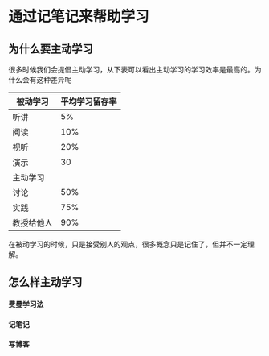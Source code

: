 # 通过记笔记来帮助学习

## 为什么要主动学习

很多时候我们会提倡主动学习，从下表可以看出主动学习的学习效率是最高的。为什么会有这种差异呢

| 被动学习   | 平均学习留存率 |
| ---------- | -------------- |
| 听讲       | 5%             |
| 阅读       | 10%            |
| 视听       | 20%            |
| 演示       | 30             |
| 主动学习   |                |
| 讨论       | 50%            |
| 实践       | 75%            |
| 教授给他人 | 90%            |

在被动学习的时候，只是接受别人的观点，很多概念只是记住了，但并不一定理解。





## 怎么样主动学习

#### 费曼学习法

#### 记笔记

#### 写博客
